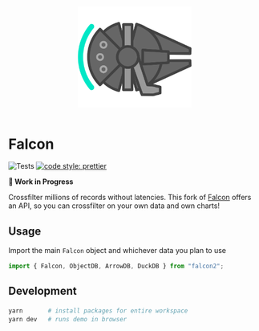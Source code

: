 <p align="center">
  <img src="logo/logo.png" width="200" style="transform: rotate(90deg);">
</p>

# Falcon

![Tests](https://github.com/cmudig/falcon/workflows/Node.js%20CI/badge.svg)
[![code style: prettier](https://img.shields.io/badge/code_style-prettier-ff69b4.svg?style=rounded)](https://github.com/prettier/prettier)

**🚧 Work in Progress**

Crossfilter millions of records without latencies. This fork of [Falcon](https://github.com/vega/falcon) offers an API, so you can crossfilter on your own data and own charts!

## Usage

Import the main `Falcon` object and whichever data you plan to use

```typescript
import { Falcon, ObjectDB, ArrowDB, DuckDB } from "falcon2";
```

## Development

```bash
yarn       # install packages for entire workspace
yarn dev   # runs demo in browser
```
